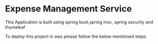 # Expense Management Service

This Application is built using spring boot,spring mvc, spring security and thymeleaf


To deploy this project in aws please follow the below mentioned steps